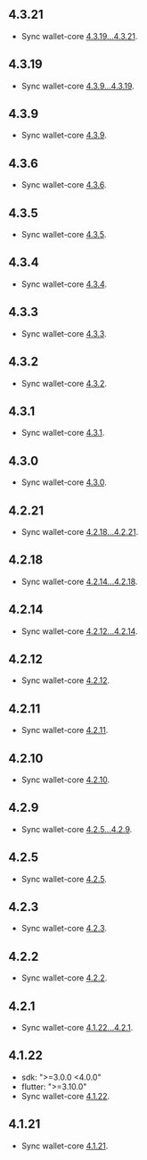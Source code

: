 ## 4.3.21
* Sync wallet-core [4.3.19...4.3.21](https://github.com/trustwallet/wallet-core/compare/4.3.19...4.3.21).

## 4.3.19
* Sync wallet-core [4.3.9...4.3.19](https://github.com/trustwallet/wallet-core/compare/4.3.9...4.3.19).

## 4.3.9
* Sync wallet-core [4.3.9](https://github.com/trustwallet/wallet-core/releases/tag/4.3.9).

## 4.3.6
* Sync wallet-core [4.3.6](https://github.com/trustwallet/wallet-core/releases/tag/4.3.6).

## 4.3.5
* Sync wallet-core [4.3.5](https://github.com/trustwallet/wallet-core/releases/tag/4.3.5).

## 4.3.4
* Sync wallet-core [4.3.4](https://github.com/trustwallet/wallet-core/releases/tag/4.3.4).

## 4.3.3
* Sync wallet-core [4.3.3](https://github.com/trustwallet/wallet-core/releases/tag/4.3.3).

## 4.3.2
* Sync wallet-core [4.3.2](https://github.com/trustwallet/wallet-core/releases/tag/4.3.2).

## 4.3.1
* Sync wallet-core [4.3.1](https://github.com/trustwallet/wallet-core/releases/tag/4.3.1).

## 4.3.0
* Sync wallet-core [4.3.0](https://github.com/trustwallet/wallet-core/releases/tag/4.3.0).

## 4.2.21
* Sync wallet-core [4.2.18...4.2.21](https://github.com/trustwallet/wallet-core/compare/4.2.18...4.2.21).

## 4.2.18
* Sync wallet-core [4.2.14...4.2.18](https://github.com/trustwallet/wallet-core/compare/4.2.14...4.2.18).

## 4.2.14
* Sync wallet-core [4.2.12...4.2.14](https://github.com/trustwallet/wallet-core/compare/4.2.12...4.2.14).

## 4.2.12
* Sync wallet-core [4.2.12](https://github.com/trustwallet/wallet-core/releases/tag/4.2.12).

## 4.2.11
* Sync wallet-core [4.2.11](https://github.com/trustwallet/wallet-core/releases/tag/4.2.11).

## 4.2.10
* Sync wallet-core [4.2.10](https://github.com/trustwallet/wallet-core/releases/tag/4.2.10).

## 4.2.9
* Sync wallet-core [4.2.5...4.2.9](https://github.com/trustwallet/wallet-core/compare/4.2.5...4.2.9).

## 4.2.5
* Sync wallet-core [4.2.5](https://github.com/trustwallet/wallet-core/releases/tag/4.2.5).

## 4.2.3
* Sync wallet-core [4.2.3](https://github.com/trustwallet/wallet-core/releases/tag/4.2.3).

## 4.2.2
* Sync wallet-core [4.2.2](https://github.com/trustwallet/wallet-core/releases/tag/4.2.2).

## 4.2.1
* Sync wallet-core [4.1.22...4.2.1](https://github.com/trustwallet/wallet-core/compare/4.1.22...4.2.1).

## 4.1.22
* sdk: ">=3.0.0 <4.0.0"
* flutter: ">=3.10.0"
* Sync wallet-core [4.1.22](https://github.com/trustwallet/wallet-core/releases/tag/4.1.22).

## 4.1.21
* Sync wallet-core [4.1.21](https://github.com/trustwallet/wallet-core/releases/tag/4.1.21).
